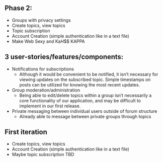 ## Phase 2:
* Groups with privacy settings
* Create topics, view topics
* Topic subscription
* Account Creation (simple authentication like in a text file)
* Make Web Sexy and Ka$H$$$ KAPPA
## 3 user-stories/features/components:
* Notifications for subscriptions
  * Although it would be convenient to be notified, it isn’t necessary for viewing updates on the subscribed topic. Simple timestamps on posts can be utilized for knowing the most recent updates.
* Group moderation/administration
  * Being able to edit/delete topics within a group isn’t necessarily a core functionality of our application, and may be difficult to implement in our first release.
* Private messaging between individual users outside of forum structure
  * Already able to message between private groups through topics
## First iteration
* Create topics, view topics
* Account Creation (simple authentication like in a text file)
* Maybe topic subscription TBD
